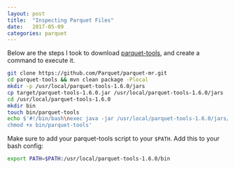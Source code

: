 ```yaml
---
layout: post
title:  "Inspecting Parquet Files"
date:   2017-05-09
categories: parquet
---
```


Below are the steps I took to download [parquet-tools](https://github.com/Parquet/parquet-mr/tree/master/parquet-tools), and create a command to execute it.

```bash
git clone https://github.com/Parquet/parquet-mr.git
cd parquet-tools && mvn clean package -Plocal
mkdir -p /usr/local/parquet-tools-1.6.0/jars
cp target/parquet-tools-1.6.0.jar /usr/local/parquet-tools-1.6.0/jars
cd /usr/local/parquet-tools-1.6.0
mkdir bin
touch bin/parquet-tools
echo $'#!/bin/bash\nexec java -jar /usr/local/parquet-tools-1.6.0/jars/parquet-tools-1.6.0.jar "$@" > /usr/local/parquet-tools-1.6.0/bin/parquet-tools
chmod +x bin/parquet-tools'
```

Make sure to add your parquet-tools script to your `$PATH`. Add this to your bash config:

```bash
export PATH=$PATH:/usr/local/parquet-tools-1.6.0/bin
```
